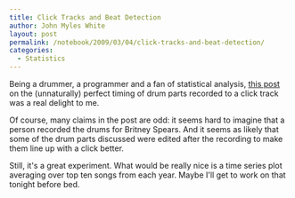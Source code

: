 ```yaml
---
title: Click Tracks and Beat Detection
author: John Myles White
layout: post
permalink: /notebook/2009/03/04/click-tracks-and-beat-detection/
categories:
  - Statistics
---
```


Being a drummer, a programmer and a fan of statistical analysis, [this post](http://musicmachinery.com/2009/03/02/in-search-of-the-click-track/) on the (unnaturally) perfect timing of drum parts recorded to a click track was a real delight to me.

Of course, many claims in the post are odd: it seems hard to imagine that a person recorded the drums for Britney Spears. And it seems as likely that some of the drum parts discussed were edited after the recording to make them line up with a click better.

Still, it's a great experiment. What would be really nice is a time series plot averaging over top ten songs from each year. Maybe I'll get to work on that tonight before bed.
